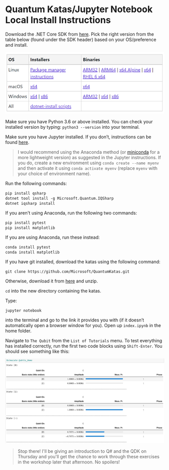 # Quantum Katas/Jupyter Notebook Local Install Instructions

Download the .NET Core SDK from [here](https://dotnet.microsoft.com/download/dotnet-core/3.1). Pick the right version from the table below (found under the SDK header) based on your OS/preference and install.

![.NET Core install table](./dotnet.png)

Make sure you have Python 3.6 or above installed. You can check your installed version by typing: `python3 --version` into your terminal.

Make sure you have Jupyter installed. If you don’t, instructions can be found [here](https://jupyter.readthedocs.io/en/latest/install.html).

>I would recommend using the Anaconda method (or [miniconda](https://docs.conda.io/en/latest/miniconda.html) for a more lightweight version) as suggested in the Jupyter instructions. If you do, create a new environment using `conda create --name myenv` and then activate it using `conda activate myenv` (replace `myenv` with your choice of environment name).

Run the following commands:
```
pip install qsharp
dotnet tool install -g Microsoft.Quantum.IQSharp
dotnet iqsharp install
```

If you aren't using Anaconda, run the following two commands:
```
pip install pytest
pip install matplotlib
```

If you are using Anaconda, run these instead:
```
conda install pytest
conda install matplotlib
```

If you have git installed, download the katas using the following command:
```
git clone https://github.com/Microsoft/QuantumKatas.git
```

Otherwise, download it from [here](https://github.com/Microsoft/QuantumKatas/archive/master.zip) and unzip.

`cd` into the new directory containing the katas.

Type:
```
jupyter notebook
```
into the terminal and go to the link it provides you with (if it doesn’t automatically open a browser window for you). Open up `index.ipynb` in the home folder.

Navigate to `The Qubit` from the `List of Tutorials` menu. To test everything has installed correctly, run the first two code blocks using `Shift-Enter`. You should see something like this:

![Qubit kata output](./qubit-kata.png)

>Stop there! I'll be giving an introduction to  Q# and the QDK on Thursday  and you'll get the chance to work through these exercises in the workshop later that afternoon. No spoilers!
